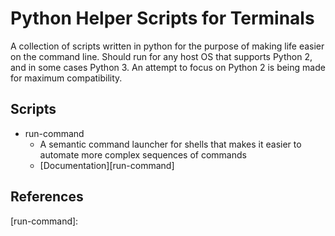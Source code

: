 # Python Helper Scripts for Terminals

A collection of scripts written in python for the purpose of making life easier on the command line. Should run for any host OS that supports Python 2, and in some cases Python 3. An attempt to focus on Python 2 is being made for maximum compatibility.

## Scripts
- run-command
  - A semantic command launcher for shells that makes it easier to automate more complex sequences of commands
  - [Documentation][run-command]

## References
[run-command]: 
